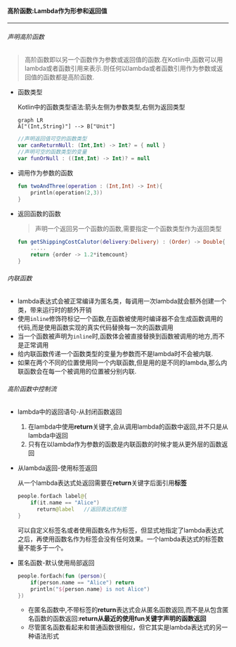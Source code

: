 

#### 高阶函数:Lambda作为形参和返回值

---

###### 声明高阶函数

> 高阶函数即以另一个函数作为参数或返回值的函数.在Kotlin中,函数可以用lambda或者函数引用来表示.则任何以lambda或者函数引用作为参数或返回值的函数都是高阶函数.

- 函数类型

  Kotlin中的函数类型语法:箭头左侧为参数类型,右侧为返回类型

  ```mermaid
  graph LR
  A["(Int,String)"] --> B["Unit"]
  ```

  ```kotlin
  //声明返回值可空的函数类型
  var canReturnNull: (Int,Int) -> Int? = { null }
  //声明可空的函数类型的变量
  var funOrNull : ((Int,Int) -> Int)? = null
  ```

- 调用作为参数的函数

  ```kotlin
  fun twoAndThree(operation : (Int,Int) -> Int){
      println(operation(2,3))
  }
  ```

- 返回函数的函数

  > 声明一个返回另一个函数的函数,需要指定一个函数类型作为返回类型

  ```kotlin
  fun getShippingCostCalutor(delivery:Delivery) : (Order) -> Double{
      .....
      return {order -> 1.2*itemcount}
  }
  ```

###### 内联函数

- lambda表达式会被正常编译为匿名类，每调用一次lambda就会额外创建一个类，带来运行时的额外开销
- 使用`inline`修饰符标记一个函数,在函数被使用时编译器不会生成函数调用的代码,而是使用函数实现的真实代码替换每一次的函数调用
- 当一个函数被声明为`inline`时,函数体会被直接替换到函数被调用的地方,而不是正常调用
- 给内联函数传递一个函数类型的变量为参数而不是lambda时不会被内联.
- 如果在两个不同的位置使用同一个内联函数,但是用的是不同的lambda,那么内联函数会在每一个被调用的位置被分别内联.

###### 高阶函数中控制流

- lambda中的返回语句-从封闭函数返回

  1. 在lambda中使用**return**关键字,会从调用lambda的函数中返回,并不只是从lambda中返回
  2. 只有在以lambda作为参数的函数是内联函数的时候才能从更外层的函数返回

- 从lambda返回-使用标签返回

  从一个lambda表达式处返回需要在**return**关键字后面引用**标签**

  ```kotlin
  people.forEach label@{
      if(it.name == "Alice")
      	return@label   //返回表达式标签
  }
  ```

  可以自定义标签名或者使用函数名作为标签，但显式地指定了lambda表达式之后，再使用函数名作为标签会没有任何效果。一个lambda表达式的标签数量不能多于一个。

- 匿名函数-默认使用局部返回

  ```kotlin
  people.forEach(fun (person){
      if(person.name == "Alice") return 
      println("${person.name} is not Alice")
  })
  ```

  - 在匿名函数中,不带标签的**return**表达式会从匿名函数返回,而不是从包含匿名函数的函数返回:**return从最近的使用fun关键字声明的函数返回**
  - 尽管匿名函数看起来和普通函数很相似，但它其实是lambda表达式的另一种语法形式